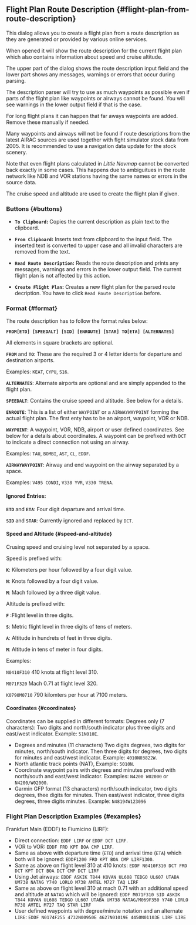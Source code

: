 ## Flight Plan Route Description {#flight-plan-from-route-description}

This dialog allows you to create a flight plan from a route description as they are generated or provided
by various online services.

When opened it will show the route description for the current flight plan which also contains information
about speed and cruise altitude.

The upper part of the dialog shows the route description input field and the lower part shows any messages,
warnings or errors that occur during parsing.

The description parser will try to use as much waypoints as possible even if parts of the flight plan
like waypoints or airways cannot be found. You will see warnings in the lower output field if that is the case.

For long flight plans it can happen that far aways waypoints are added. Remove these manually if needed.

Many waypoints and airways will not be found if route descriptions from the latest AIRAC sources are
used together with flght simulator stock data from 2005. It is recommended to use a navigation data update for the
stock scenery.

Note that even flight plans calculated in _Little Navmap_ cannot be converted back exactly in some cases.
This happens due to ambiguitues in the route network like NDB and VOR stations having the same names
or errors in the source data.

The cruise speed and altitude are used to create the flight plan if given.

### Buttons {#buttons}

* **`To Clipboard`:** Copies the current description as plain text to the clipboard.
* **`From Clipboard`:** Inserts text from clipboard to the input field. The inserted text is converted to
upper case and all invalid characters are removed from the text.
* **`Read Route Description`:** Reads the route description and prints any messages, warnings and errors in the
lower output field. The current flight plan is not affected by this action.

* **`Create Flight Plan`:** Creates a new flight plan for the parsed route decription.
You have to click `Read Route Description` before.

### Format {#format}

The route description has to follow the format rules below:

**`FROM[ETD] [SPEEDALT] [SID] [ENROUTE] [STAR] TO[ETA] [ALTERNATES]`**

All elements in square brackets are optional.

**`FROM`** and **`TO`**: These are the required 3 or 4 letter idents for departure and destination airports.

Examples: `KEAT`, `CYPU`, `S16`.

**`ALTERNATES`**: Alternate airports are optional and are simply appended to the flight plan.

**`SPEEDALT`**: Contains the cruise speed and altitude. See below for a details.

**`ENROUTE`**: This is a list of either `WAYPOINT` or a `AIRWAYWAYPOINT` forming the actual flight plan. The first enty
has to be an airport, waypoint, VOR or NDB.

**`WAYPOINT`**: A waypoint, VOR, NDB, airport or user defined coordinates. See below for a details about coordinates. A waypoint
can be prefixed with `DCT` to indicate a direct connection not using an airway.

Examples: `TAU`, `BOMBI`, `AST`, `CL`, `EDDF`.

**`AIRWAYWAYPOINT`**: Airway and end waypoint on the airway separated by a space.

Examples: `V495 CONDI`, `V338 YVR`, `V330 TRENA`.

#### Ignored Entries:

**`ETD`** and **`ETA`**: Four digit departure and arrival time.

**`SID`** and **`STAR`**: Currently ignored and replaced by `DCT`.

#### Speed and Altitude  {#speed-and-altitude}

Crusing speed and cruising level not separated by a space.

Speed is prefixed with:

**`K`**: Kilometers per hour followed by a four digit value.

**`N`**: Knots followed by a four digit value.

**`M`**: Mach followed by a three digit value.

Altitude is prefixed with:

**`F`** :Flight level in three digits.

**`S`**: Metric flight level in three digits of tens of meters.

**`A`**: Altitude in hundrets of feet in three digits.

**`M`**: Altitude in tens of meter in four digits.


Examples:

`N0410F310` 410 knots at flight level 310.

`M071F320` Mach 0.71 at flight level 320.

`K0790M0710` 790 kilomters per hour at 7100 meters.


#### Coordinates  {#coordinates}

Coordinates can be supplied in different formats:
Degrees only (7 characters): Two digits and north/south indicator plus three digits and east/west indicator.
Example: `51N010E`.

* Degrees and minutes (11 characters) Two digits degrees, two digits for minutes, north/south indicator.
Then three digits for degrees, two digits for minutes and east/west indicator.
Example: `4010N03822W`.
* North atlantic track points (NAT),
Example: `5010N`.
* Coordinate waypoint pairs with degrees and minutes prefixed with north/south and east/west indicator.
Examples: `N4200 W02000` or `N4200/W02000`.
* Garmin GFP format (13 characters) north/south indicator, two digits degrees, thee digits for minutes.
Then east/west indicator, three digits degrees, three digits minutes.
Example: `N48194W123096`

### Flight Plan Description Examples {#examples}

Frankfurt Main (EDDF) to Fiumicino (LIRF):
* Direct connection:
`EDDF LIRF` or `EDDF DCT LIRF`.
* VOR to VOR:
`EDDF FRD KPT BOA CMP LIRF`.
* Same as above with departure time \(`ETD`\) and arrival time \(`ETA`\) which both will be ignored:
`EDDF1200 FRD KPT BOA CMP LIRF1300`.
* Same as above on flight level 310 at 410 knots:
`EDDF N0410F310 DCT FRD DCT KPT DCT BOA DCT CMP DCT LIRF`
* Using Jet airways:
`EDDF ASKIK T844 KOVAN UL608 TEDGO UL607 UTABA UM738 NATAG Y740 LORLO M738 AMTEL M727 TAQ LIRF`
* Same as above on flight level 310 at mach 0.71 with an additional speed and altitude at `NATAG` which will be ignored:
`EDDF M071F310 SID ASKIK T844 KOVAN UL608 TEDGO UL607 UTABA UM738 NATAG/M069F350 Y740 LORLO M738 AMTEL M727 TAQ STAR LIRF`
* User defined waypoints with degree/minute notation and an alternate `LIRE`:
`EDDF N0174F255 4732N00950E 4627N01019E 4450N01103E LIRF LIRE`


